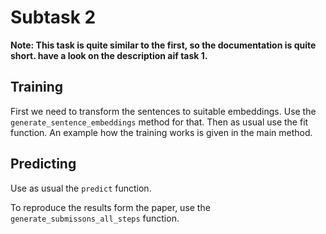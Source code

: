 # Subtask 2

**Note: This task is quite similar to the first, so the documentation is quite short. have a look on the description aif task 1.**



## Training

First we need to transform the sentences to suitable embeddings. Use the ```generate_sentence_embeddings``` method for that.
Then as usual use the fit function. An example how the training works is given in the main method.

## Predicting

Use as usual the ```predict``` function.

To reproduce the results form the paper, use the ```generate_submissons_all_steps```
function.

